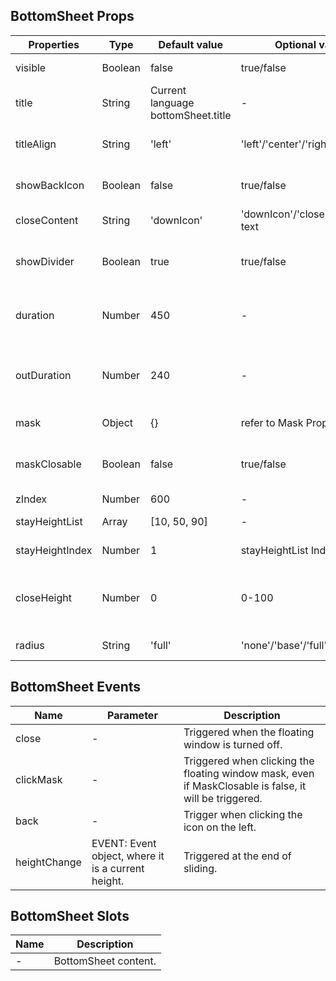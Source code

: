 ## BottomSheet Props

| Properties      | Type    | Default value                      | Optional value                     | required | Description                                                        |
| --------------- | ------- | ---------------------------------- | ---------------------------------- | ----------- | ------------------------------------------------------------------ |
| visible         | Boolean | false                              | true/false                         | N           | Whether to display.                                                |
| title           | String  | Current language bottomSheet.title | -                                  | N           | title.                                                             |
| titleAlign      | String  | 'left'                             | 'left'/'center'/'right'            | N           | Title alignment method.                                            |
| showBackIcon    | Boolean | false                              | true/false                         | N           | Whether the icon is returned.                                      |
| closeContent    | String  | 'downIcon'                         | 'downIcon'/'closeIcon'/''/Any text | N           | Close the area content.                                            |
| showDivider     | Boolean | true                               | true/false                         | N           | Whether to display the segmentation line.                          |
| duration        | Number  | 450                                | -                                  | N           | The time of transition animation, unit: ms.                        |
| outDuration     | Number  | 240                                | -                                  | N           | The exit time of the transition animation, unit: ms.               |
| mask            | Object  | {}                                 | refer to Mask Props                | N           | Cover layer parameters.                                            |
| maskClosable    | Boolean | false                              | true/false                         | N           | Click whether the mask layer is closed.                            |
| zIndex          | Number  | 600                                | -                                  | N           | z-index.                                                           |
| stayHeightList  | Array   | [10, 50, 90]                       | -                                  | N           | List of fixed height.                                              |
| stayHeightIndex | Number  | 1                                  | stayHeightList Index value         | N           | Initial fixed height index.                                        |
| closeHeight     | Number  | 0                                  | 0-100                              | N           | At the end of the sliding, the position is lower than this height. |
| radius          | String  | 'full'                             | 'none'/'base'/'full'               | N           | Round -corner style.                                               |

## BottomSheet Events

| Name         | Parameter                                          | Description                                                                                            |
| ------------ | -------------------------------------------------- | ------------------------------------------------------------------------------------------------------ |
| close        | -                                                  | Triggered when the floating window is turned off.                                                      |
| clickMask    | -                                                  | Triggered when clicking the floating window mask, even if MaskClosable is false, it will be triggered. |
| back         | -                                                  | Trigger when clicking the icon on the left.                                                            |
| heightChange | EVENT: Event object, where it is a current height. | Triggered at the end of sliding.                                                                       |

## BottomSheet Slots

| Name | Description          |
| ---- | -------------------- |
| -    | BottomSheet content. |
